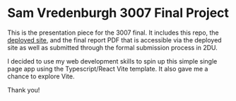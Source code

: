 # Sam Vredenburgh 3007 Final Project

This is the presentation piece for the 3007 final. It includes this repo, the [deployed site](https://uelski.github.io/3007-final/), and the final report PDF that is accessible via the deployed site as well as submitted through the formal submission process in 2DU.

I decided to use my web development skills to spin up this simple single page app using the Typescript/React Vite template. It also gave me a chance to explore Vite. 

Thank you!
